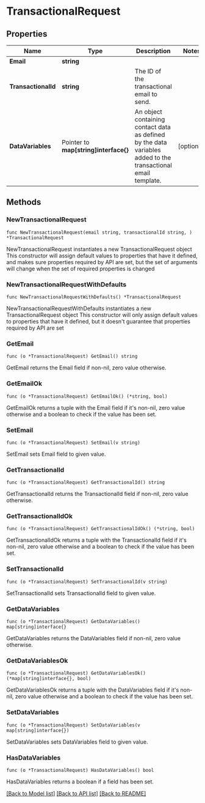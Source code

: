 # TransactionalRequest

## Properties

Name | Type | Description | Notes
------------ | ------------- | ------------- | -------------
**Email** | **string** |  | 
**TransactionalId** | **string** | The ID of the transactional email to send. | 
**DataVariables** | Pointer to **map[string]interface{}** | An object containing contact data as defined by the data variables added to the transactional email template. | [optional] 

## Methods

### NewTransactionalRequest

`func NewTransactionalRequest(email string, transactionalId string, ) *TransactionalRequest`

NewTransactionalRequest instantiates a new TransactionalRequest object
This constructor will assign default values to properties that have it defined,
and makes sure properties required by API are set, but the set of arguments
will change when the set of required properties is changed

### NewTransactionalRequestWithDefaults

`func NewTransactionalRequestWithDefaults() *TransactionalRequest`

NewTransactionalRequestWithDefaults instantiates a new TransactionalRequest object
This constructor will only assign default values to properties that have it defined,
but it doesn't guarantee that properties required by API are set

### GetEmail

`func (o *TransactionalRequest) GetEmail() string`

GetEmail returns the Email field if non-nil, zero value otherwise.

### GetEmailOk

`func (o *TransactionalRequest) GetEmailOk() (*string, bool)`

GetEmailOk returns a tuple with the Email field if it's non-nil, zero value otherwise
and a boolean to check if the value has been set.

### SetEmail

`func (o *TransactionalRequest) SetEmail(v string)`

SetEmail sets Email field to given value.


### GetTransactionalId

`func (o *TransactionalRequest) GetTransactionalId() string`

GetTransactionalId returns the TransactionalId field if non-nil, zero value otherwise.

### GetTransactionalIdOk

`func (o *TransactionalRequest) GetTransactionalIdOk() (*string, bool)`

GetTransactionalIdOk returns a tuple with the TransactionalId field if it's non-nil, zero value otherwise
and a boolean to check if the value has been set.

### SetTransactionalId

`func (o *TransactionalRequest) SetTransactionalId(v string)`

SetTransactionalId sets TransactionalId field to given value.


### GetDataVariables

`func (o *TransactionalRequest) GetDataVariables() map[string]interface{}`

GetDataVariables returns the DataVariables field if non-nil, zero value otherwise.

### GetDataVariablesOk

`func (o *TransactionalRequest) GetDataVariablesOk() (*map[string]interface{}, bool)`

GetDataVariablesOk returns a tuple with the DataVariables field if it's non-nil, zero value otherwise
and a boolean to check if the value has been set.

### SetDataVariables

`func (o *TransactionalRequest) SetDataVariables(v map[string]interface{})`

SetDataVariables sets DataVariables field to given value.

### HasDataVariables

`func (o *TransactionalRequest) HasDataVariables() bool`

HasDataVariables returns a boolean if a field has been set.


[[Back to Model list]](../README.md#documentation-for-models) [[Back to API list]](../README.md#documentation-for-api-endpoints) [[Back to README]](../README.md)


